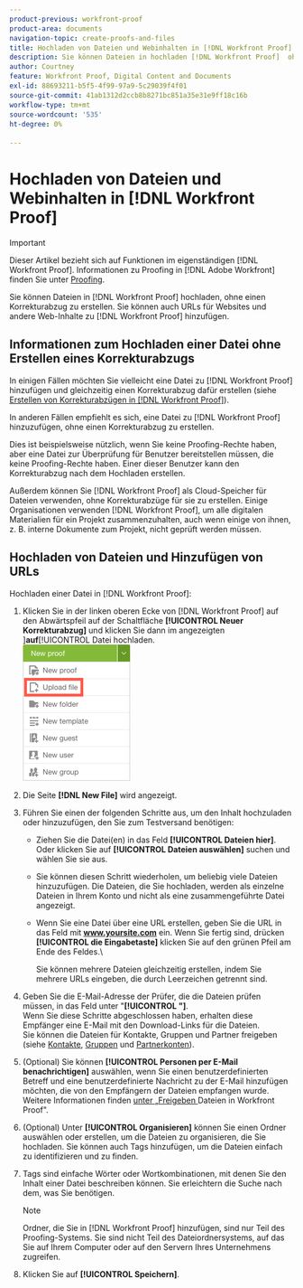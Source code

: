 ```yaml
---
product-previous: workfront-proof
product-area: documents
navigation-topic: create-proofs-and-files
title: Hochladen von Dateien und Webinhalten in [!DNL Workfront Proof]
description: Sie können Dateien in hochladen [!DNL Workfront Proof]  ohne einen Korrekturabzug zu erstellen. Sie können auch URLs für Websites und andere Web-Inhalte zu  [!DNL Workfront Proof].
author: Courtney
feature: Workfront Proof, Digital Content and Documents
exl-id: 88693211-b5f5-4f99-97a9-5c29039f4f01
source-git-commit: 41ab1312d2ccb8b8271bc851a35e31e9ff18c16b
workflow-type: tm+mt
source-wordcount: '535'
ht-degree: 0%

---
```


# Hochladen von Dateien und Webinhalten in [!DNL Workfront Proof]

>[!IMPORTANT]
>
>Dieser Artikel bezieht sich auf Funktionen im eigenständigen [!DNL Workfront Proof]. Informationen zu Proofing in [!DNL Adobe Workfront] finden Sie unter [Proofing](../../../review-and-approve-work/proofing/proofing.md).

Sie können Dateien in [!DNL Workfront Proof] hochladen, ohne einen Korrekturabzug zu erstellen. Sie können auch URLs für Websites und andere Web-Inhalte zu [!DNL Workfront Proof] hinzufügen.

## Informationen zum Hochladen einer Datei ohne Erstellen eines Korrekturabzugs

In einigen Fällen möchten Sie vielleicht eine Datei zu [!DNL Workfront Proof] hinzufügen und gleichzeitig einen Korrekturabzug dafür erstellen (siehe [Erstellen von Korrekturabzügen in [!DNL Workfront Proof]](../../../workfront-proof/wp-work-proofsfiles/create-proofs-and-files/generate-proofs.md)).

In anderen Fällen empfiehlt es sich, eine Datei zu [!DNL Workfront Proof] hinzuzufügen, ohne einen Korrekturabzug zu erstellen.

Dies ist beispielsweise nützlich, wenn Sie keine Proofing-Rechte haben, aber eine Datei zur Überprüfung für Benutzer bereitstellen müssen, die keine Proofing-Rechte haben. Einer dieser Benutzer kann den Korrekturabzug nach dem Hochladen erstellen.

Außerdem können Sie [!DNL Workfront Proof] als Cloud-Speicher für Dateien verwenden, ohne Korrekturabzüge für sie zu erstellen. Einige Organisationen verwenden [!DNL Workfront Proof], um alle digitalen Materialien für ein Projekt zusammenzuhalten, auch wenn einige von ihnen, z. B. interne Dokumente zum Projekt, nicht geprüft werden müssen.

## Hochladen von Dateien und Hinzufügen von URLs

Hochladen einer Datei in [!DNL Workfront Proof]:

1. Klicken Sie in der linken oberen Ecke von [!DNL Workfront Proof] auf den Abwärtspfeil auf der Schaltfläche **[!UICONTROL Neuer Korrekturabzug]** und klicken Sie dann im angezeigten ]**auf**[!UICONTROL  Datei hochladen.\
   ![](assets/new-proof-button-menu.png)

1. Die Seite **[!DNL New File]** wird angezeigt.
1. Führen Sie einen der folgenden Schritte aus, um den Inhalt hochzuladen oder hinzuzufügen, den Sie zum Testversand benötigen:

   * Ziehen Sie die Datei(en) in das Feld **[!UICONTROL Dateien hier]**. Oder klicken Sie auf **[!UICONTROL Dateien auswählen]** suchen und wählen Sie sie aus.

   * Sie können diesen Schritt wiederholen, um beliebig viele Dateien hinzuzufügen. Die Dateien, die Sie hochladen, werden als einzelne Dateien in Ihrem Konto und nicht als eine zusammengeführte Datei angezeigt.

   * Wenn Sie eine Datei über eine URL erstellen, geben Sie die URL in das Feld mit **www.yoursite.com** ein. Wenn Sie fertig sind, drücken **[!UICONTROL die Eingabetaste]** klicken Sie auf den grünen Pfeil am Ende des Feldes.\

     Sie können mehrere Dateien gleichzeitig erstellen, indem Sie mehrere URLs eingeben, die durch Leerzeichen getrennt sind.

1. Geben Sie die E-Mail-Adresse der Prüfer, die die Dateien prüfen müssen, in das Feld unter &quot;**[!UICONTROL &quot;]**.\
   Wenn Sie diese Schritte abgeschlossen haben, erhalten diese Empfänger eine E-Mail mit den Download-Links für die Dateien.\
   Sie können die Dateien für Kontakte, Gruppen und Partner freigeben (siehe [Kontakte](https://support.workfront.com/hc/en-us/sections/115000920808-Contacts), [Gruppen](https://support.workfront.com/hc/en-us/sections/115000920828-Groups) und [Partnerkonten](https://support.workfront.com/hc/en-us/sections/115000912107-Partner-accounts)).

1. (Optional) Sie können **[!UICONTROL Personen per E-Mail benachrichtigen]** auswählen, wenn Sie einen benutzerdefinierten Betreff und eine benutzerdefinierte Nachricht zu der E-Mail hinzufügen möchten, die von den Empfängern der Dateien empfangen wurde. Weitere Informationen finden [ unter „Freigeben ](../../../workfront-proof/wp-work-proofsfiles/share-proofs-and-files/share-files.md) Dateien in Workfront Proof&quot;.

1. (Optional) Unter **[!UICONTROL Organisieren]** können Sie einen Ordner auswählen oder erstellen, um die Dateien zu organisieren, die Sie hochladen. Sie können auch Tags hinzufügen, um die Dateien einfach zu identifizieren und zu finden.
1. Tags sind einfache Wörter oder Wortkombinationen, mit denen Sie den Inhalt einer Datei beschreiben können. Sie erleichtern die Suche nach dem, was Sie benötigen.

   >[!NOTE]
   >
   > Ordner, die Sie in [!DNL Workfront Proof] hinzufügen, sind nur Teil des Proofing-Systems. Sie sind nicht Teil des Dateiordnersystems, auf das Sie auf Ihrem Computer oder auf den Servern Ihres Unternehmens zugreifen.

1. Klicken Sie auf **[!UICONTROL Speichern]**.
